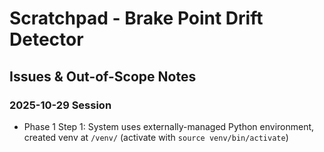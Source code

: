# Scratchpad - Brake Point Drift Detector

## Issues & Out-of-Scope Notes

### 2025-10-29 Session
- Phase 1 Step 1: System uses externally-managed Python environment, created venv at `/venv/` (activate with `source venv/bin/activate`)
